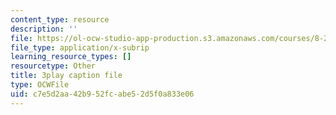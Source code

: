 ```yaml
---
content_type: resource
description: ''
file: https://ol-ocw-studio-app-production.s3.amazonaws.com/courses/8-286-the-early-universe-fall-2013/c7e5d2aa42b952fcabe52d5f0a833e06_U_Ot1PTuUv4.vtt
file_type: application/x-subrip
learning_resource_types: []
resourcetype: Other
title: 3play caption file
type: OCWFile
uid: c7e5d2aa-42b9-52fc-abe5-2d5f0a833e06
---
```

